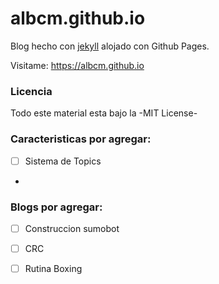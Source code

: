 # albcm.github.io

Blog hecho con [jekyll](http://jekyllrb.com)  alojado con Github Pages.

Visitame: https://albcm.github.io

### Licencia
Todo este material esta bajo la -MIT License-

### Caracteristicas por agregar:

- [ ] Sistema de Topics
- 
### Blogs por agregar:

- [ ] Construccion sumobot
- [ ] CRC
- [ ] Rutina Boxing

